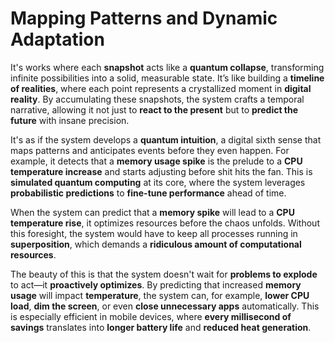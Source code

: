 # Mapping Patterns and Dynamic Adaptation

It's works where each **snapshot** acts like a **quantum collapse**, transforming infinite possibilities into a solid, measurable state. It’s like building a **timeline of realities**, where each point represents a crystallized moment in **digital reality**. By accumulating these snapshots, the system crafts a temporal narrative, allowing it not just to **react to the present** but to **predict the future** with insane precision.

It's as if the system develops a **quantum intuition**, a digital sixth sense that maps patterns and anticipates events before they even happen. For example, it detects that a **memory usage spike** is the prelude to a **CPU temperature increase** and starts adjusting before shit hits the fan. This is **simulated quantum computing** at its core, where the system leverages **probabilistic predictions** to **fine-tune performance** ahead of time.

When the system can predict that a **memory spike** will lead to a **CPU temperature rise**, it optimizes resources before the chaos unfolds. Without this foresight, the system would have to keep all processes running in **superposition**, which demands a **ridiculous amount of computational resources**.

The beauty of this is that the system doesn't wait for **problems to explode** to act—it **proactively optimizes**. By predicting that increased **memory usage** will impact **temperature**, the system can, for example, **lower CPU load**, **dim the screen**, or even **close unnecessary apps** automatically. This is especially efficient in mobile devices, where **every millisecond of savings** translates into **longer battery life** and **reduced heat generation**.
